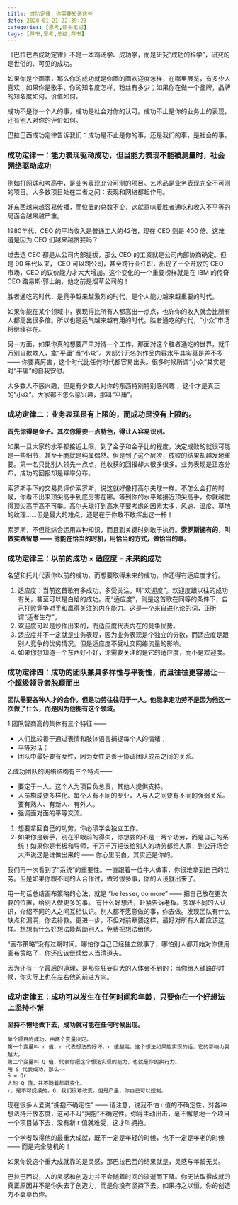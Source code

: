 ```yaml
---
title: 成功定律，你需要知道这些
date: 2020-01-21 22:39:23
categories: [思考,读书笔记]
tags: [荐书,思考,总结,荐书]
---
```


《巴拉巴西成功定律》不是一本鸡汤学、成功学，而是研究“成功的科学”，研究的是世俗的、可见的成功。

如果你是个画家，那么你的成功就是你画的画欢迎度怎样，在哪里展览，有多少人喜欢；如果你是歌手，你的知名度怎样，粉丝有多少；如果你在做一个品牌，品牌的知名度如何，价值如何。

成功不是你一个人的事，成功是社会对你的认可。成功不止是你的业务上的表现，还有别人对你的评价如何。

巴拉巴西成功定律告诉我们：成功是不止是你的事，还是我们的事，是社会的事。

<!--more -->

### 成功定律一：能力表现驱动成功，但当能力表现不能被测量时，社会网络驱动成功

例如打网球和考高中，是业务表现充分可测的项目。艺术品是业务表现完全不可测的项目。大多数项目处在二者之间：表现和网络都起作用。

好东西越来越容易传播，而位置的总数不变，这就意味着胜者通吃和收入不平等的局面会越来越严重。

1980年代，CEO 的平均收入是普通工人的42倍，现在 CEO 则是 400 倍。这难道是因为 CEO 们越来越贪婪吗？

过去选 CEO 都是从公司内部提拔，那么 CEO 的工资就是公司内部协商确定。但是 90 年代以来， CEO 可以跨公司，甚至跨行业任职，出现了一个开放的 CEO 市场，CEO 的议价能力才大大增加。这个变化的一个重要榜样就是在 IBM 的传奇 CEO 路易斯·郭士纳，他之前是烟草公司的！

胜者通吃的时代，是竞争越来越激烈的时代，是个人能力越来越重要的时代。

如果你能在某个领域中，表现得比所有人都高出一点点，也许你的收入就会比所有人都高出很多倍。所以也是运气越来越有用的时代。胜者通吃的时代，“小众”市场将继续存在。

另一方面，如果你真的想要严肃对待一个工作，那面对这个胜者通吃的世界，就千万别自欺欺人，拿“平庸”当“小众”。大部分无名的作品内容水平其实真是差不多 —— 你要真厉害，这个时代比任何时代都容易出头。很多时候所谓“小众”其实是对“平庸”的自我安慰。

大多数人不感兴趣，但是有少数人对你的东西特别特别感兴趣 ，这个才是真正的“小众”。大家都不怎么感兴趣，那叫“平庸”。

### 成功定律二：**业务表现是有上限的，而成功是没有上限的。**

**首先你得是金子。其次你需要一点特色，得让人容易识别。**

如果一旦大家的水平都接近上限，到了金子和金子比的程度，决定成败的就很可能是一些细节，甚至干脆就是纯属偶然。但是到了这个层次，成败的结果却越发地重要。第一名只比别人领先一点点，他收获的回报却大很多很多。业务表现是正态分布，成功的回报却是幂率分布。

索罗斯手下的交易员评价索罗斯，说这就好像打高尔夫球一样。不怎么会打的时候，你看不出来顶尖高手到底厉害在哪。等到你的水平越接近顶尖高手，你就越觉得顶尖高手高不可攀。高尔夫球打到高水平要考虑的因素太多，风速、温度、草地的纹理……但是最大的难点，还是在于你敢不敢挥出这一杆！

索罗斯，不但能综合运用四种知识，而且到关键时刻敢于执行。**索罗斯拥有的，叫做实践智慧 —— 他能在恰当的时机，用恰当的方式，做恰当的事。**

### 成功定律三：**以前的成功 × 适应度 = 未来的成功**

名望和托儿代表你以前的成功，而想要取得未来的成功，你还得有适应度才行。

1. 适应度：当前这首歌有多成功，多受关注，叫“欢迎度”。欢迎度跟以往的成功有关，甚至可以是白给的成功。而“适应度”，则是这首歌在同等的条件下，自己打败竞争对手和赢得关注的内在能力。这是一个来自进化论的词，正所谓“适者生存”。
1. 欢迎度可以是炒作出来的，而适应度代表内在的竞争优势。
1. 适应度并不一定就是业务表现，因为业务表现是个独立的分数，而适应度是跟别人竞争的优劣情况。但是适应度不受社交网络流量的影响。
1. 如果你想知道一个东西好不好，你需要关注的是它的适应度，而不是欢迎度。

### 成功定律四：成功的团队兼具多样性与平衡性，而且往往更容易让一个超级领导者脱颖而出

**团队需要各种人才的合作，但是功劳往往归于一人。他能拿走功劳不是因为他这一次做了什么，而是因为他拥有这个领域。**

1.团队智商高的集体有三个特征 ——

- 人们比较善于通过表情和肢体语言捕捉每个人的情绪；
- 平等对话；
- 团队中最好要有女性，因为女性更善于协调团队成员之间的关系。

2.成功团队的网络结构有三个特点——

- 要定于一人。这个人为项目负总责，其他人提供支持。
- 人员构成要多样化。每个人有不同的专业，人与人之间要有不同的强弱关系。要有熟人、有新人、有外人。
- 强调面对面的平等交流。

1. 想要拿回自己的功劳，你必须学会独立工作。
2. 如果你是新手，别在乎眼前的得失，你想要的不是一两个功劳，而是自己的系统！如果你是老板和导师，千万千万把该给别人的功劳都给人家，到公开场合大声说这是谁做出来的 —— 你心里明白，其实还是你的。

我们再一次看到了“系统”的重要性。一直跟着一位牛人做事，你很难拿到自己的功劳。但是如果你跟不同的人合作过，做过很多事，你的人设就出来了。

用一句话总结画布策略的心法，就是 “be lesser, do more” —— 把自己放在更次要的位置，给别人做更多的事。
有什么好想法，赶紧告诉老板。多跟不同的人认识，介绍不同的人之间互相认识。别人都不愿意做的事，你去做。发现团队有什么缺点和漏洞，你去补救。更进一步，不但对前辈要这样，最好对所有人都应该这样。想想有什么好想法能帮助别人，免费把想法给他。

“画布策略”没有过期时间。哪怕你自己已经独立做事了，哪怕别人都开始对你使用画布策略了，你还应该继续给人当清道夫。

因为还有一个最后的道理，是那些狂妄自大的人体会不到的：当你给人铺路的时候，你实际上也在左右他的前进方向。

### 成功定律五：成功可以发⽣在任何时间和年龄，只要你在⼀个好想法上坚持不懈

**坚持不懈地做下去，成功就可能在任何时候出现。**

```text
单个项目的成功，由两个变量决定。
第一个变量叫 r 值，r 代表想法的好坏。r 值越高，这个想法如果能实现的话，它的影响力就越大。
第二个变量叫 Q 值，代表你把这个想法实现的能力，也就是你的执行力。
用 S 代表成功，那么——
S = Qr.
人的 Q 值，并不随着年龄变化。
r，是不可捉摸的。Q，我们很难改变。但是产量，你自己可以控制。
```

现在很多人爱说“拥抱不确定性” —— 请注意，说我不怕 r 值的不确定性，对各种想法持开放态度，这可不叫“拥抱”不确定性。你得主动出击，毫不懈怠地一个项目一个项目做下去，没有新 r 值就难受，这才叫拥抱。

一个学者取得他的最重大成就，既不一定是年轻的时候，也不一定是年老的时候 —— 而是完全随机的！

如果你说这个重大成就靠的是灵感，那巴拉巴西的结果就是，灵感与年龄无关。

巴拉巴西说，人的灵感和创造力并不会随着时间的流逝而下降。你无法取得成就的真正原因并不是你失去了创造力，而是你没有坚持下去。如果持之以恒，你的创造力不会辜负你。
